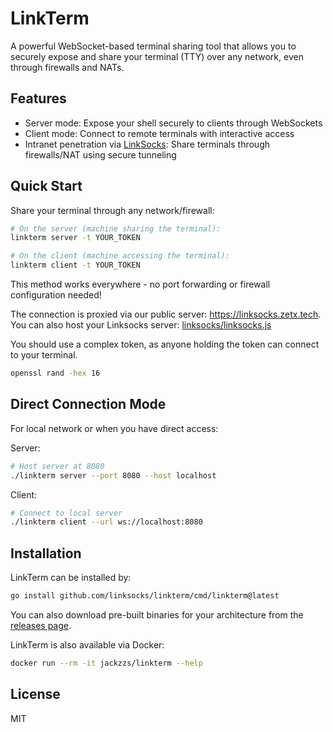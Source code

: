 # LinkTerm

A powerful WebSocket-based terminal sharing tool that allows you to securely expose and share your terminal (TTY) over any network, even through firewalls and NATs.

## Features

- Server mode: Expose your shell securely to clients through WebSockets
- Client mode: Connect to remote terminals with interactive access
- Intranet penetration via [LinkSocks](https://github.com/linksocks/linksocks): Share terminals through firewalls/NAT using secure tunneling

## Quick Start

Share your terminal through any network/firewall:

```bash
# On the server (machine sharing the terminal):
linkterm server -t YOUR_TOKEN

# On the client (machine accessing the terminal):
linkterm client -t YOUR_TOKEN
```

This method works everywhere - no port forwarding or firewall configuration needed!

The connection is proxied via our public server: https://linksocks.zetx.tech. You can also host your Linksocks server: [linksocks/linksocks.js](https://github.com/linksocks/linksocks.js)

You should use a complex token, as anyone holding the token can connect to your terminal.

```bash
openssl rand -hex 16
```

## Direct Connection Mode

For local network or when you have direct access:

Server:

```bash
# Host server at 8080
./linkterm server --port 8080 --host localhost
```

Client:

```bash
# Connect to local server
./linkterm client --url ws://localhost:8080
```

## Installation

LinkTerm can be installed by:

```bash
go install github.com/linksocks/linkterm/cmd/linkterm@latest
```

You can also download pre-built binaries for your architecture from the [releases page](https://github.com/linksocks/linkterm/releases).

LinkTerm is also available via Docker:

```bash
docker run --rm -it jackzzs/linkterm --help
```

## License

MIT 
